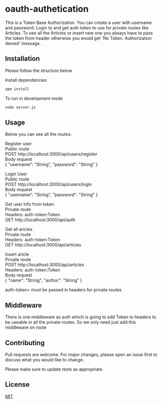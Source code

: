 # oauth-authetication
This is a Token Base Authorization. You can create a user with username and password.
Login to and get auth token to use for private routes like Articles. To see all the Articles or insert new one you always have to pass the token from header otherwise you would get 'No Token. Authorization denied' message.
## Installation

Please follow the structure below 

Install dependencies
```bash
npm install 
```
To run in development mode
```bash
node server.js
```

## Usage
Below you can see all the routes:

Register user\
Public route\
POST http://localhost:3000/api/users/register <br />
Body request\
{
    "username": "String",
    "password": "String"
}

Login User\
Public route\
POST http://localhost:3000/api/users/login <br />
Body request\
{
    "username": "String",
    "password": "String"
}

Get user info from token\
Private route\
Headers: auth-token:Token\
GET http://localhost:3000/api/auth

Get all aricles\
Private route\
Headers: auth-token:Token\
GET http://localhost:3000/api/articles 

Insert aricle\
Private route\
POST http://localhost:3000/api/articles \
Headers: auth-token:Token\
Body request\
{
    "name": "String",
    "author": "String"
}

auth-token=<Token> must be passed in headers for private routes

## Middleware
There is one middleware as auth which is going to add Token to headers to be useable in all the private routes. So we only need just add this middleware on route

## Contributing
Pull requests are welcome. For major changes, please open an issue first to discuss what you would like to change.

Please make sure to update tests as appropriate.

## License
[MIT](https://choosealicense.com/licenses/mit/)
